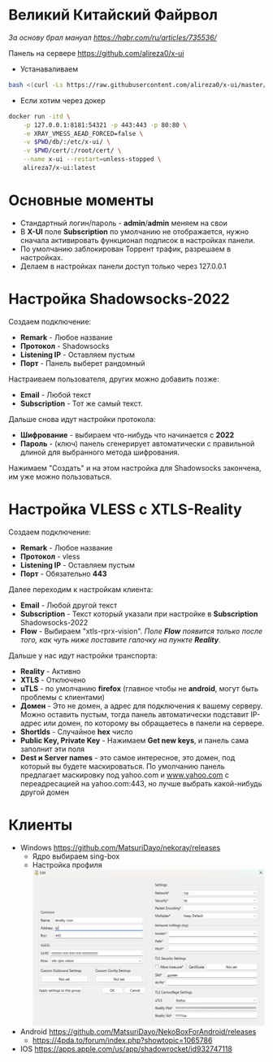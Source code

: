 # Великий Китайский Файрвол
*За основу брал мануал <https://habr.com/ru/articles/735536/>*

Панель на сервере https://github.com/alireza0/x-ui
* Устанаваливаем
```bash
bash <(curl -Ls https://raw.githubusercontent.com/alireza0/x-ui/master/install.sh)
```

* Если хотим через докер
```bash
docker run -itd \
    -p 127.0.0.1:8181:54321 -p 443:443 -p 80:80 \
    -e XRAY_VMESS_AEAD_FORCED=false \
    -v $PWD/db/:/etc/x-ui/ \
    -v $PWD/cert/:/root/cert/ \
    --name x-ui --restart=unless-stopped \
    alireza7/x-ui:latest
```

# Основные моменты
* Стандартный логин/пароль - **admin**/**admin** меняем на свои
* В **X-UI** поле **Subscription** по умолчанию не отображается, нужно сначала активировать функционал подписок в настройках панели.
* По умолчанию заблокирован Торрент трафик, разрешаем в настройках.
* Делаем в настройках панели доступ только через 127.0.0.1

# Настройка Shadowsocks-2022
Создаем подключение:
* **Remark** - Любое название
* **Протокол** - Shadowsocks
* **Listening IP** - Оставляем пустым
* **Порт** - Панель выберет рандомный

Настраиваем пользователя, других можно добавить позже:
* **Email** - Любой текст
* **Subscription** - Тот же самый текст.

Дальше снова идут настройки протокола:
* **Шифрование** - выбираем что-нибудь что начинается с **2022**
* **Пароль** - (ключ) панель сгенерирует автоматически с правильной длиной для выбранного метода шифрования.

Нажимаем "Создать" и на этом настройка для Shadowsocks закончена, им уже можно пользоваться.


# Настройка VLESS с XTLS-Reality
Создаем подключение:
* **Remark** - Любое название
* **Протокол** - vless
* **Listening IP** - Оставляем пустым
* **Порт** - Обязательно **443**

Далее переходим к настройкам клиента:
* **Email** - Любой другой текст
* **Subscription** - Текст который указали при настройке в **Subscription** Shadowsocks-2022
* **Flow** - Выбираем "xtls-rprx-vision". *Поле **Flow** появится только после того, как чуть ниже поставите галочку на пункте **Reality***.

Дальше у нас идут настройки транспорта:
* **Reality** - Активно
* **XTLS** - Отключено
* **uTLS** - по умолчанию **firefox** (главное чтобы не **android**, могут быть проблемы с клиентами)
* **Домен** - Это не домен, а адрес для подключения к вашему серверу. Можно оставить пустым, тогда панель автоматически подставит IP-адрес или домен, по которому вы обращаетесь в панели на сервере.
* **ShortIds** - Случайное **hex** число
* **Public Key, Private Key** - Нажимаем **Get new keys**, и панель сама заполнит эти поля
* **Dest и Server names** - это самое интересное, это домен, под который вы будете маскироваться. По умолчанию панель предлагает маскировку под yahoo.com и www.yahoo.com с переадресацией на yahoo.com:443, но лучше выбрать какой-нибудь другой домен

# Клиенты
* Windows https://github.com/MatsuriDayo/nekoray/releases
    * Ядро выбираем sing-box
    * Настройка профиля
    ![Настройка nekobox](assets/shadow-reality/win-nekobox.png)
* Android https://github.com/MatsuriDayo/NekoBoxForAndroid/releases
  * https://4pda.to/forum/index.php?showtopic=1065786 
* IOS https://apps.apple.com/us/app/shadowrocket/id932747118